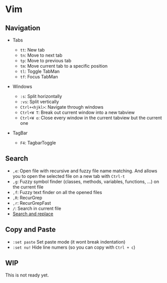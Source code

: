Vim
===

Navigation
----------

- Tabs
  * `tt`: New tab
  * `tn`: Move to next tab
  * `tp`: Move to previous tab
  * `tm`: Move current tab to a specific position
  * `tl`: Toggle TabMan
  * `tf`: Focus TabMan

- Windows
  * `:s`: Split horizontally
  * `:vs`: Split vertically
  * `Ctrl+<hjkl>`: Navigate through windows
  * `Ctrl+W T`: Break out current window into a new tabview
  * `Ctrl+W o`: Close every window in the current tabview but the current one

- TagBar
  * `F4`: TagbarToggle

Search
------

- `,e`: Open file with recursive and fuzzy file name matching. And allows you to open the selected file on a new tab with `Ctrl-t`
- `,g`: Fuzzy symbol finder  (classes, methods, variables, functions, ...) on the current file
- `,f`: Fuzzy text finder on all the opened files
- `,R`: RecurGrep
- `,r`: RecurGrepFast
- `/`: Search in current file
- [Search and replace](http://vim.wikia.com/wiki/Search_and_replace)

Copy and Paste
--------------

- `:set paste` Set paste mode (it wont break indentation)
- `:set nu!` Hide line numers (so you can copy with `Ctrl + c`)

WIP
---
This is not ready yet.

